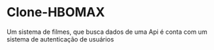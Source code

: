 # Clone-HBOMAX
Um sistema de filmes, que busca dados de uma Api é conta com um sistema de autenticação de usuários
